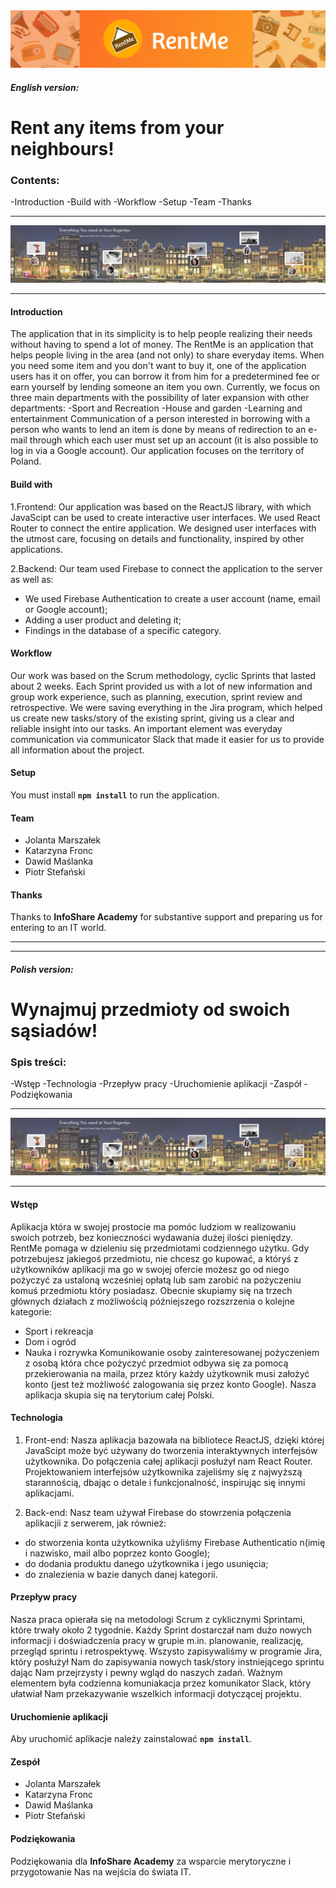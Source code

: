 <img src="src\assets\LogoMD.png">

##### **English version:**

# **Rent any items from your neighbours!**

### Contents:

-Introduction
-Build with
-Workflow
-Setup
-Team
-Thanks

---

<img src="src\assets\EnglishMD.png">

---

#### Introduction

The application that in its simplicity is to help people realizing their needs without having to spend a lot of money.
The RentMe is an application that helps people living in the area (and not only) to share everyday items.
When you need some item and you don't want to buy it, one of the application users has it on offer, you can borrow it from him for a predetermined fee
or earn yourself by lending someone an item you own.
Currently, we focus on three main departments with the possibility of later expansion with other departments:
-Sport and Recreation
-House and garden
-Learning and entertainment
Communication of a person interested in borrowing with a person who wants to lend an item is done by means of redirection
to an e-mail through which each user must set up an account (it is also possible to log in via a Google account).
Our application focuses on the territory of Poland.

#### Build with

1.Frontend:
Our application was based on the ReactJS library, with which JavaScipt can be used to create interactive user interfaces. We used React Router to connect the entire application.
We designed user interfaces with the utmost care, focusing on details and functionality, inspired by other applications.

2.Backend:
Our team used Firebase to connect the application to the server as well as:

- We used Firebase Authentication to create a user account (name, email or Google account);
- Adding a user product and deleting it;
- Findings in the database of a specific category.

#### Workflow

Our work was based on the Scrum methodology, cyclic Sprints that lasted about 2 weeks. Each Sprint provided us with a lot of new information and group work experience, such as planning, execution, sprint review and retrospective.
We were saving everything in the Jira program, which helped us create new tasks/story of the existing sprint, giving us a clear and reliable insight into our tasks. An important element was everyday communication via communicator Slack that made it easier for us to provide all information about the project.

#### Setup

You must install **`npm install`** to run the application.

#### Team

- Jolanta Marszałek
- Katarzyna Fronc
- Dawid Maślanka
- Piotr Stefański

#### Thanks

Thanks to **InfoShare Academy** for substantive support and preparing us for entering to an IT world.

---

---

##### **Polish version:**

# **Wynajmuj przedmioty od swoich sąsiadów!**

<!-- <style>H1{color:Brown;}</style>
<style>H2{color:Blue;}</style>
<style>H3{color:Red;}</style>
 <style>p{color:Black;}</style> -->

### Spis treści:

-Wstęp
-Technologia
-Przepływ pracy
-Uruchomienie aplikacji
-Zaspół
-Podziękowania

---

<img src="src\assets\EnglishMD.png">

---

#### Wstęp

Aplikacja która w swojej prostocie ma pomóc ludziom w realizowaniu swoich potrzeb, bez konieczności wydawania dużej ilości pieniędzy.
RentMe pomaga w dzieleniu się przedmiotami codziennego użytku.
Gdy potrzebujesz jakiegoś przedmiotu, nie chcesz go kupować, a któryś z użytkowników aplikacji ma go w swojej ofercie możesz go od niego pożyczyć za ustaloną wcześniej opłatą
lub sam zarobić na pożyczeniu komuś przedmiotu który posiadasz.
Obecnie skupiamy się na trzech głównych działach z możliwością późniejszego rozszrzenia o kolejne kategorie:

- Sport i rekreacja
- Dom i ogród
- Nauka i rozrywka
  Komunikowanie osoby zainteresowanej pożyczeniem z osobą która chce pożyczyć przedmiot odbywa się za pomocą przekierowania
  na maila, przez który każdy użytkownik musi założyć konto (jest też możliwość zalogowania się przez konto Google).
  Nasza aplikacja skupia się na terytorium całej Polski.

#### Technologia

1. Front-end:
   Nasza aplikacja bazowała na bibliotece ReactJS, dzięki której JavaScipt może być używany do tworzenia interaktywnych interfejsów użytkownika. Do połączenia całej aplikacji posłużył nam React Router.
   Projektowaniem interfejsów użytkownika zajeliśmy się z najwyższą starannością, dbając o detale i funkcjonalność, inspirując się innymi aplikacjami.

2. Back-end:
   Nasz team używał Firebase do stowrzenia połączenia aplikacjii z serwerem, jak również:

- do stworzenia konta użytkownika użyliśmy Firebase Authenticatio n(imię i nazwisko, mail albo poprzez konto Google);
- do dodania produktu danego użytkownika i jego usunięcia;
- do znalezienia w bazie danych danej kategorii.

#### Przepływ pracy

Nasza praca opierała się na metodologi Scrum z cyklicznymi Sprintami, które trwały około 2 tygodnie. Każdy Sprint dostarczał nam dużo nowych informacji i doświadczenia pracy w grupie m.in. planowanie, realizację, przegląd sprintu i retrospektywę.
Wszysto zapisywaliśmy w programie Jira, który posłużył Nam do zapisywania nowych task/story instniejącego sprintu dając Nam przejrzysty i pewny wgląd do naszych zadań. Ważnym elementem była codzienna komuniakacja przez komunikator Slack, który ułatwiał Nam przekazywanie wszelkich informacji dotyczącej projektu.

#### Uruchomienie aplikacji

Aby uruchomić aplikacje należy zainstalować **`npm install`**.

#### Zespół

- Jolanta Marszałek
- Katarzyna Fronc
- Dawid Maślanka
- Piotr Stefański

#### Podziękowania

Podziękowania dla **InfoShare Academy** za wsparcie merytoryczne i przygotowanie Nas na wejścia do świata IT.
